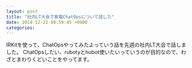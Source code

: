 ```yaml
---
layout: post
title: "社内LT大会で家電ChatOpsについて話した"
date: 2014-12-22 00:59:45 +0900
categories: 
---
```

<script async class="speakerdeck-embed" data-id="d461abf06b5401323dd202d7d619be38" data-ratio="1.33333333333333" src="//speakerdeck.com/assets/embed.js"></script>

IRKitを使って、ChatOpsやってみたよっていう話を先週の社内LT大会で話しました。
ChatOpsしたい、rubotyとhubot使いたいっていうのが目的なので、わざとまわりくどいことをやってます。
